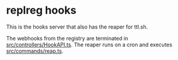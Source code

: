 # replreg hooks

This is the hooks server that also has the reaper for ttl.sh.

The webhooks from the registry are terminated in [src/controllers/HookAPI.ts](https://github.com/replicatedhq/replreg/blob/master/hooks/src/controllers/HookAPI.ts). The reaper runs on a cron and executes [src/commands/reap.ts](https://github.com/replicatedhq/replreg/blob/master/hooks/src/commands/reap.ts).



